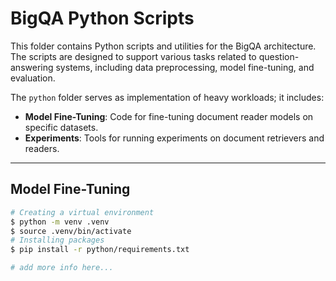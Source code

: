 # BigQA Python Scripts

This folder contains Python scripts and utilities for the BigQA architecture. The scripts are designed to support various tasks related to question-answering systems, including data preprocessing, model fine-tuning, and evaluation.

The `python` folder serves as implementation of heavy workloads; it includes:

- **Model Fine-Tuning**: Code for fine-tuning document reader models on specific datasets.
- **Experiments**: Tools for running experiments on document retrievers and readers.

---
## Model Fine-Tuning

```sh
# Creating a virtual environment
$ python -m venv .venv
$ source .venv/bin/activate
# Installing packages
$ pip install -r python/requirements.txt

# add more info here...
```
